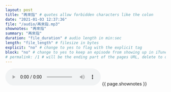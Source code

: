 ```yaml
---
layout: post
title: "再來指" # quotes allow forbidden characters like the colon
date: "2021-01-03 12:37:36"
file: "/audio/再來指.mp3"
shownotes: "再來指"
summary: "再來指"
duration: "file_duration" # audio length in min:sec
length: "file_length" # filesize in bytes
explicit: "no" # change to yes to flag with the explicit tag
block: "no" # change to yes to keep an episode from showing up in iTunes
# permalink: /1 # will be the ending part of the pages URL, delete to default to the title
---
```


<audio controls>
<source src="{{site.url}}{{site.baseurl}}{{ page.file }}" type="audio/x-mp3">
Your browser does not support the audio element.
</audio>
{{ page.shownotes }}
